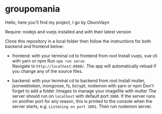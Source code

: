 # groupomania

Hello, here you'll find my project, I go by OboroVayn

Require:
nodejs and vuejs installed and with their latest version

Clone this repository in a local folder then follow the instructions for both backend and frontend below:

- frontend:
with your terminal cd to frontend from root
Install vuejs, vue cli with yarn or npm
Run `npm run serve`  
Navigate to `http://localhost:8080/`. 
The app will automatically reload if you change any of the source files.

- backend:
with your terminal cd to backend from root
Install multer, jsonwebtoken, mongoose, fs, bcrypt, nodemon with yarn or npm
Don't forget to add a folder /images to manage your imagefile with multer
The server should run on `localhost` with default port `3000`. If the
server runs on another port for any reason, this is printed to the
console when the server starts, e.g. `Listening on port 3001`.
Then run nodemon server.
